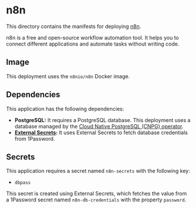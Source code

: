 # n8n

This directory contains the manifests for deploying [n8n](https://n8n.io/).

n8n is a free and open-source workflow automation tool. It helps you to connect different applications and automate tasks without writing code.

## Image

This deployment uses the `n8nio/n8n` Docker image.
## Dependencies

This application has the following dependencies:

- **PostgreSQL:** It requires a PostgreSQL database. This deployment uses a database managed by the [Cloud Native PostgreSQL (CNPG) operator](https://cloudnative-pg.io/).
- **[External Secrets](https://external-secrets.io/):** It uses External Secrets to fetch database credentials from 1Password.

## Secrets

This application requires a secret named `n8n-secrets` with the following key:

- `dbpass`

This secret is created using External Secrets, which fetches the value from a 1Password secret named `n8n-db-credentials` with the property `password`.

